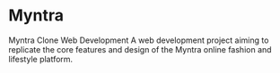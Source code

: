 # Myntra
Myntra Clone Web Development A web development project aiming to replicate the core features and design of the Myntra online fashion and lifestyle platform. 
